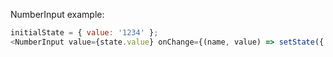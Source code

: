 NumberInput example:

```js
initialState = { value: '1234' };
<NumberInput value={state.value} onChange={(name, value) => setState({ value })} />
```
